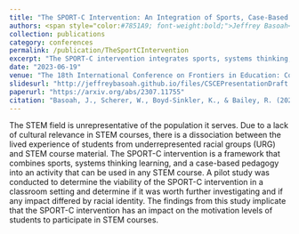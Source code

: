 ```yaml
---
title: "The SPORT-C Intervention: An Integration of Sports, Case-Based Pedagogy and Systems Thinking Learning"
authors: <span style="color:#7851A9; font-weight:bold;">Jeffrey Basoah</span>, <a href="https://engineering.virginia.edu/faculty/memoriam-william-t-scherer" target="_blank">Dr. William Scherer</a>, <a href="https://spire.duke.edu/karis-boyd-sinkler" target="_blank">Dr. Karis Boyd-Sinkler</a>, <a href="https://engineering.virginia.edu/faculty/reid-bailey" target="_blank">Dr. Reid Bailey</a>
collection: publications
category: conferences
permalink: /publication/TheSportCIntervention
excerpt: "The SPORT-C intervention integrates sports, systems thinking, and case-based learning to make STEM education more engaging and culturally relevant for underrepresented students. A pilot study suggests this approach boosts student motivation and engagement in STEM subjects."
date: "2023-06-19"
venue: "The 18th International Conference on Frontiers in Education: Computer Science & Computer Engineering (FECS'22) [Accepted, awaiting publication]"
slidesurl: "http://jeffreybasoah.github.io/files/CSCEPresentationDraft.pdf"
paperurl: "https://arxiv.org/abs/2307.11755"
citation: "Basoah, J., Scherer, W., Boyd-Sinkler, K., & Bailey, R. (2023, June 19). The SPORT-C Intervention: An Integration of Sports, Case-Based Pedagogy and Systems Thinking Learning. 18th International Conference on Frontiers in Education: Computer Science & Computer Engineering (FECS'22). https://doi.org/10.48550/arXiv.2307.11755 [Accepted, awaiting publication]"
---
```


The STEM field is unrepresentative of the population it serves. Due to a lack of cultural relevance in STEM courses, there is a dissociation between the lived experience of students from underrepresented racial groups (URG) and STEM course material. The SPORT-C intervention is a framework that combines sports, systems thinking learning, and a case-based pedagogy into an activity that can be used in any STEM course. A pilot study was conducted to determine the viability of the SPORT-C intervention in a classroom setting and determine if it was worth further investigating and if any impact differed by racial identity. The findings from this study implicate that the SPORT-C intervention has an impact on the motivation levels of students to participate in STEM courses.

<!--
<p><strong>Authors:</strong>  <span style="color: #7851A9; font-weight: bold;">Jeffrey Basoah</span>, <a href="https://engineering.virginia.edu/faculty/memoriam-william-t-scherer" target="_blank">Dr. William Scherer</a>, <a href="https://spire.duke.edu/karis-boyd-sinkler" target="_blank">Dr. Karis Boyd-Sinkler</a>, <a href="https://engineering.virginia.edu/faculty/reid-bailey" target="_blank">Dr. Reid Bailey</a></p>